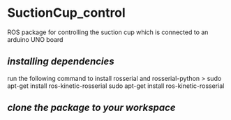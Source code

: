 # SuctionCup_control
ROS package for controlling the suction cup which is connected to an arduino UNO board

## *installing dependencies*
  run the following command to install rosserial and rosserial-python
    > sudo apt-get install ros-kinetic-rosserial
      sudo apt-get install ros-kinetic-rosserial
  
## *clone the package to your workspace*


